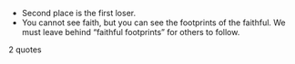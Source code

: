  - Second place is the first loser.
 - You cannot see faith, but you can see the footprints of the faithful. We must leave behind “faithful footprints” for others to follow.

2 quotes